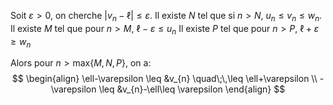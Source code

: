 Soit $\varepsilon> 0$, on cherche $\left| v_{n}-\ell \right|\leq\varepsilon$.
Il existe $N$ tel que si $n>N$, $u_{n} \leq v_{n} \leq w_{n}$.
Il existe $M$ tel que pour $n>M$, $\ell-\varepsilon \leq u_{n}$
Il existe $P$ tel que pour $n>P$, $\ell+\varepsilon \geq w_{n}$

Alors pour $n > \text{max}\{ M, N, P \}$, on a:
$$
\begin{align}
\ell-\varepsilon \leq &v_{n} \quad\;\,\leq \ell+\varepsilon  \\
-\varepsilon \leq &v_{n}-\ell\leq \varepsilon
\end{align}
$$
